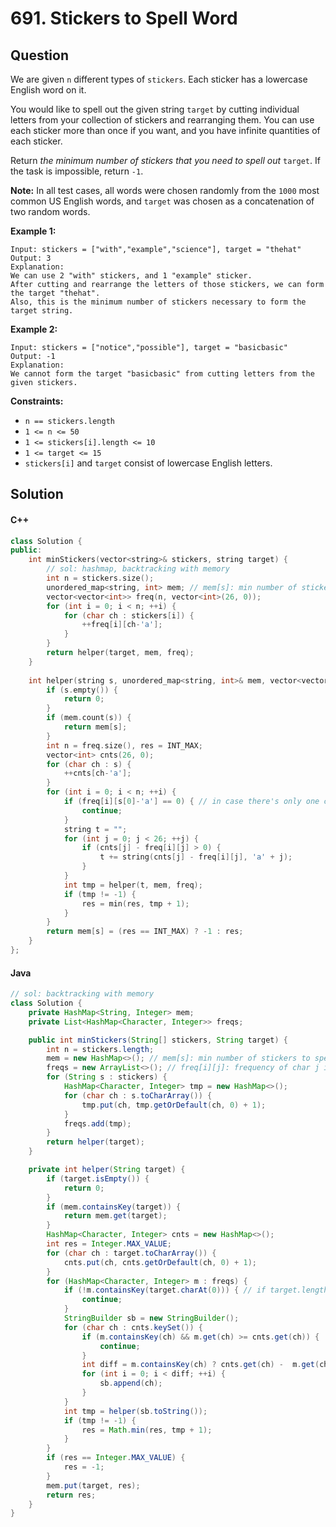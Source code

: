 # 691. Stickers to Spell Word

## Question

We are given `n` different types of `stickers`. Each sticker has a lowercase English word on it.

You would like to spell out the given string `target` by cutting individual letters from your collection of stickers and rearranging them. You can use each sticker more than once if you want, and you have infinite quantities of each sticker.

Return _the minimum number of stickers that you need to spell out_ `target`. If the task is impossible, return `-1`.

**Note:** In all test cases, all words were chosen randomly from the `1000` most common US English words, and `target` was chosen as a concatenation of two random words.

**Example 1:**

```
Input: stickers = ["with","example","science"], target = "thehat"
Output: 3
Explanation:
We can use 2 "with" stickers, and 1 "example" sticker.
After cutting and rearrange the letters of those stickers, we can form the target "thehat".
Also, this is the minimum number of stickers necessary to form the target string.
```

**Example 2:**

```
Input: stickers = ["notice","possible"], target = "basicbasic"
Output: -1
Explanation:
We cannot form the target "basicbasic" from cutting letters from the given stickers.
```

**Constraints:**

* `n == stickers.length`
* `1 <= n <= 50`
* `1 <= stickers[i].length <= 10`
* `1 <= target <= 15`
* `stickers[i]` and `target` consist of lowercase English letters.

## Solution

#### C++

```cpp
class Solution {
public:
    int minStickers(vector<string>& stickers, string target) {
        // sol: hashmap, backtracking with memory
        int n = stickers.size();
        unordered_map<string, int> mem; // mem[s]: min number of stickers to spell string s
        vector<vector<int>> freq(n, vector<int>(26, 0));
        for (int i = 0; i < n; ++i) {
            for (char ch : stickers[i]) {
                ++freq[i][ch-'a'];
            }
        }
        return helper(target, mem, freq);
    }
    
    int helper(string s, unordered_map<string, int>& mem, vector<vector<int>>& freq) {
        if (s.empty()) {
            return 0;
        }
        if (mem.count(s)) {
            return mem[s];
        }
        int n = freq.size(), res = INT_MAX;
        vector<int> cnts(26, 0);
        for (char ch : s) {
            ++cnts[ch-'a'];
        }
        for (int i = 0; i < n; ++i) {
            if (freq[i][s[0]-'a'] == 0) { // in case there's only one char in s and cannot match
                continue;
            }
            string t = "";
            for (int j = 0; j < 26; ++j) {
                if (cnts[j] - freq[i][j] > 0) {
                    t += string(cnts[j] - freq[i][j], 'a' + j);
                }
            }
            int tmp = helper(t, mem, freq);
            if (tmp != -1) {
                res = min(res, tmp + 1);
            }
        }
        return mem[s] = (res == INT_MAX) ? -1 : res;
    }
};
```

#### Java

```java
// sol: backtracking with memory
class Solution {
    private HashMap<String, Integer> mem;
    private List<HashMap<Character, Integer>> freqs;

    public int minStickers(String[] stickers, String target) {
        int n = stickers.length;
        mem = new HashMap<>(); // mem[s]: min number of stickers to spell string s
        freqs = new ArrayList<>(); // freq[i][j]: frequency of char j in stickers[i]
        for (String s : stickers) {
            HashMap<Character, Integer> tmp = new HashMap<>();
            for (char ch : s.toCharArray()) {
                tmp.put(ch, tmp.getOrDefault(ch, 0) + 1);
            }
            freqs.add(tmp);
        }
        return helper(target);
    }

    private int helper(String target) {
        if (target.isEmpty()) {
            return 0;
        }
        if (mem.containsKey(target)) {
            return mem.get(target);
        }
        HashMap<Character, Integer> cnts = new HashMap<>();
        int res = Integer.MAX_VALUE;
        for (char ch : target.toCharArray()) {
            cnts.put(ch, cnts.getOrDefault(ch, 0) + 1);
        }
        for (HashMap<Character, Integer> m : freqs) {
            if (!m.containsKey(target.charAt(0))) { // if target.length() == 1, without this there will be infinite recursion
                continue;
            }
            StringBuilder sb = new StringBuilder();
            for (char ch : cnts.keySet()) {
                if (m.containsKey(ch) && m.get(ch) >= cnts.get(ch)) {
                    continue;
                }
                int diff = m.containsKey(ch) ? cnts.get(ch) -  m.get(ch) : cnts.get(ch);
                for (int i = 0; i < diff; ++i) {
                    sb.append(ch);
                }
            }
            int tmp = helper(sb.toString());
            if (tmp != -1) {
                res = Math.min(res, tmp + 1);
            }
        }
        if (res == Integer.MAX_VALUE) {
            res = -1;
        }
        mem.put(target, res);
        return res;
    }
}
```
